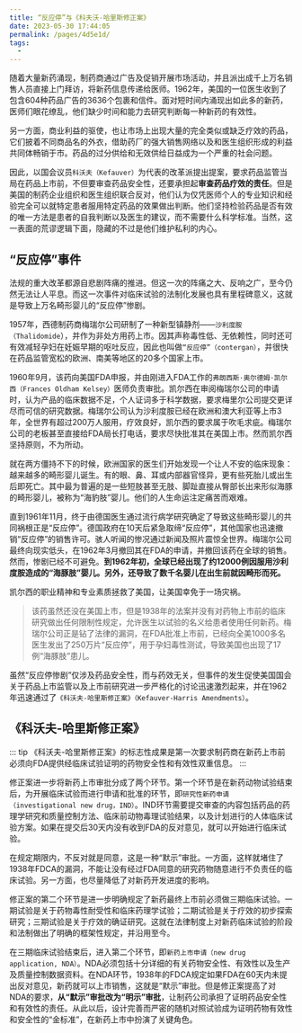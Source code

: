 ```yaml
---
title: “反应停”与《科夫沃-哈里斯修正案》
date: 2023-05-30 17:44:05
permalink: /pages/4d5e1d/
tags:
  - 
---
```

随着大量新药涌现，制药商通过广告及促销开展市场活动，并且派出成千上万名销售人员直接上门拜访，将新药信息传递给医师。1962年，美国的一位医生收到了包含604种药品广告的3636个包裹和信件。面对短时间内涌现出如此多的新药，医师们眼花缭乱，他们缺少时间和能力去研究判断每一种新药的有效性。

另一方面，商业利益的驱使，也让市场上出现大量的完全类似或缺乏疗效的药品，它们披着不同商品名的外衣，借助药厂的强大销售网络以及和医生组织形成的利益共同体畅销于市。药品的过分供给和无效供给日益成为一个严重的社会问题。

因此，以国会议员```科沃夫（Kefauver）```为代表的改革派提出提案，要求药品监管当局在药品上市前，不但要审查药品安全性，还要承担起**审查药品疗效的责任**。但是美国的制药企业组织和医生组织联合反对，他们认为仅凭医师个人的专业知识和经验完全可以就特定患者服用特定药品的效果做出判断。他们坚持检验药品是否有效的唯一方法是患者的自我判断以及医生的建议，而不需要什么科学标准。当然，这一表面的荒谬逻辑下面，隐藏的不过是他们维护私利的内心。

## “反应停”事件
法规的重大改革都源自悲剧阵痛的推进。但这一次的阵痛之大、反响之广，至今仍然无法让人平息。而这一次事件对临床试验的法制化发展也具有里程碑意义，这就是导致上万名畸形婴儿的“反应停”惨剧。

1957年，西德制药商梅瑞尔公司研制了一种新型镇静剂——```沙利度胺（Thalidomide```），并作为非处方用药上市。因其声称毒性低、无依赖性，同时还可有效减轻孕妇在妊娠早期的呕吐反应，因此也叫做```“反应停”（contergan）```，并很快在药品监管宽松的欧洲、南美等地区的20多个国家上市。

1960年9月，该药向美国FDA申报，并由刚进入FDA工作的```弗朗西斯·奥尔德姆·凯尔西（Frances Oldham Kelsey）```医师负责审批。凯尔西在审阅梅瑞尔公司的申请时，认为产品的临床数据不足，个人证词多于科学数据，要求梅里尔公司提交更详尽而可信的研究数据。梅瑞尔公司认为沙利度胺已经在欧洲和澳大利亚等上市3年，全世界有超过200万人服用，疗效良好，凯尔西的要求属于吹毛求疵。梅瑞尔公司的老板甚至直接给FDA局长打电话，要求尽快批准其在美国上市。然而凯尔西坚持原则，不为所动。

就在两方僵持不下的时候，欧洲国家的医生们开始发现一个让人不安的临床现象：越来越多的畸形婴儿诞生。有的眼、鼻、耳或内部器官怪异，更有些死胎儿或出生后即死亡。其中最为普遍的是一些短肢甚至无肢、脚趾直接从臀部长出来形似海豚的畸形婴儿，被称为“海豹肢”婴儿。他们的人生命运注定痛苦而艰难。

直到1961年11月，终于由德国医生通过流行病学研究确定了导致这些畸形婴儿的共同祸根正是“反应停”。德国政府在10天后紧急取缔“反应停”，其他国家也迅速撤销“反应停”的销售许可。骇人听闻的惨况通过新闻及照片震惊全世界。梅瑞尔公司最终向现实低头，在1962年3月撤回其在FDA的申请，并撤回该药在全球的销售。然而，惨剧已经不可避免。**到1962年初，全球已经出现了约12000例因服用沙利度胺造成的“海豚肢”婴儿。另外，还导致了数千名婴儿在出生前就因畸形而死。**

凯尔西的职业精神和专业素质拯救了美国，让美国幸免于一场灾祸。
> 该药虽然还没在美国上市，但是1938年的法案并没有对药物上市前的临床研究做出任何限制性规定，允许医生以试验的名义给患者使用任何新药。梅瑞尔公司正是钻了法律的漏洞，在FDA批准上市前，已经向全美1000多名医生发出了250万片“反应停”，用于孕妇毒性测试，导致美国也出现了17例“海豚肢”患儿。

虽然“反应停惨剧”仅涉及药品安全性，而与药效无关，但事件的发生促使美国国会关于药品上市监管以及上市前研究进一步严格化的讨论迅速激烈起来，并在1962年迅速通过了```《科沃夫-哈里斯修正案》（Kefauver-Harris Amendments）```。

## 《科沃夫-哈里斯修正案》
::: tip
《科沃夫-哈里斯修正案》的标志性成果是第一次要求制药商在新药上市前必须向FDA提供经临床试验证明的药物安全性和有效性双重信息。
:::

修正案进一步将新药上市审批分成了两个环节。第一个环节是在新药动物试验结束后，为开展临床试验而进行申请和批准的环节，即```研究性新药申请（investigational new drug，IND）```。IND环节需要提交审查的内容包括药品的药理学研究和质量控制方法、临床前动物毒理试验结果，以及计划进行的人体临床试验方案。如果在提交后30天内没有收到FDA的反对意见，就可以开始进行临床试验。 

在规定期限内，不反对就是同意，这是一种“默示”审批。一方面，这样就堵住了1938年FDCA的漏洞，不能让没有经过FDA同意的研究药物随意进行不负责任的临床试验。另一方面，也尽量降低了对新药开发进度的影响。

修正案的第二个环节是进一步明确规定了新药最终上市前必须做三期临床试验。一期试验是关于药物毒性耐受性和临床药理学试验；二期试验是关于疗效的初步探索研究；三期试验是关于疗效的确证研究。这就在法律制度上对新药临床试验的阶段和法制做出了明确的框架性规定，并沿用至今。

在三期临床试验结束后，进入第二个环节，即```新药上市申请（new drug application, NDA）```。NDA必须包括十分详细的有关药物安全性、有效性以及生产及质量控制数据资料。在NDA环节，1938年的FDCA规定如果FDA在60天内未提出反对意见，新药就可以上市销售，这就是“默示”审批。但是修正案提高了对NDA的要求，**从“默示”审批改为“明示”审批**，让制药公司承担了证明药品安全性和有效性的责任。从此以后，设计完善而严密的随机对照试验成为证明药物有效性和安全性的“金标准”，在新药上市中扮演了关键角色。
